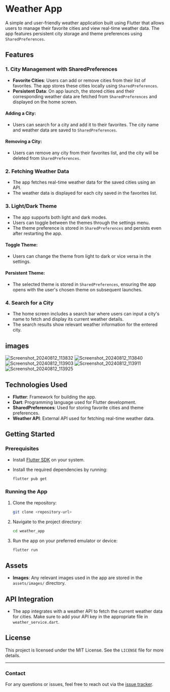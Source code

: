 
# Weather App

A simple and user-friendly weather application built using Flutter that allows users to manage their favorite cities and view real-time weather data. The app features persistent city storage and theme preferences using `SharedPreferences`.



## Features

### 1. City Management with SharedPreferences

- **Favorite Cities**: Users can add or remove cities from their list of favorites. The app stores these cities locally using `SharedPreferences`.
- **Persistent Data**: On app launch, the stored cities and their corresponding weather data are fetched from `SharedPreferences` and displayed on the home screen.

#### Adding a City:
- Users can search for a city and add it to their favorites. The city name and weather data are saved to `SharedPreferences`.

#### Removing a City:
- Users can remove any city from their favorites list, and the city will be deleted from `SharedPreferences`.

### 2. Fetching Weather Data
- The app fetches real-time weather data for the saved cities using an API.
- The weather data is displayed for each city saved in the favorites list.

### 3. Light/Dark Theme

- The app supports both light and dark modes.
- Users can toggle between the themes through the settings menu.
- The theme preference is stored in `SharedPreferences` and persists even after restarting the app.

#### Toggle Theme:
- Users can change the theme from light to dark or vice versa in the settings.

#### Persistent Theme:
- The selected theme is stored in `SharedPreferences`, ensuring the app opens with the user's chosen theme on subsequent launches.

### 4. Search for a City
- The home screen includes a search bar where users can input a city's name to fetch and display its current weather details.
- The search results show relevant weather information for the entered city.

## images

![Screenshot_20240812_113832](https://github.com/user-attachments/assets/b6416d4f-eba0-4ed0-ab7b-dcd2ba851c82)
![Screenshot_20240812_113840](https://github.com/user-attachments/assets/3717295c-18ae-4336-b162-e1d3393a1a35)
![Screenshot_20240812_113903](https://github.com/user-attachments/assets/586dcaad-ae66-4bac-9efb-7b24d6b3fc23)
![Screenshot_20240812_113911](https://github.com/user-attachments/assets/f68e5414-3dbb-4dd0-858f-f586dd38abd0)
![Screenshot_20240812_113925](https://github.com/user-attachments/assets/9f992551-19fa-456a-8e84-d3f9037d7910)

## Technologies Used

- **Flutter**: Framework for building the app.
- **Dart**: Programming language used for Flutter development.
- **SharedPreferences**: Used for storing favorite cities and theme preferences.
- **Weather API**: External API used for fetching real-time weather data.

## Getting Started

### Prerequisites

- Install [Flutter SDK](https://flutter.dev/docs/get-started/install) on your system.
- Install the required dependencies by running:

  ```bash
  flutter pub get
  ```

### Running the App

1. Clone the repository:
   ```bash
   git clone <repository-url>
   ```

2. Navigate to the project directory:
   ```bash
   cd weather_app
   ```

3. Run the app on your preferred emulator or device:
   ```bash
   flutter run
   ```

## Assets

- **Images**: Any relevant images used in the app are stored in the `assets/images/` directory.

## API Integration

- The app integrates with a weather API to fetch the current weather data for cities. Make sure to add your API key in the appropriate file in `weather_service.dart`.

## License

This project is licensed under the MIT License. See the `LICENSE` file for more details.

---

### Contact

For any questions or issues, feel free to reach out via the [issue tracker](https://github.com/your-username/your-repo/issues).


